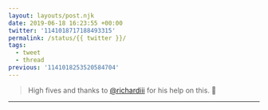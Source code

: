 ```yaml
---
layout: layouts/post.njk
date: 2019-06-18 16:23:55 +00:00
twitter: '1141018717188493315'
permalink: /status/{{ twitter }}/
tags: 
  - tweet
  - thread
previous: '1141018253520584704'
---
```


> High fives and thanks to [@richardiii](https://twitter.com/richardiii) for his help on this. 🙌

---
